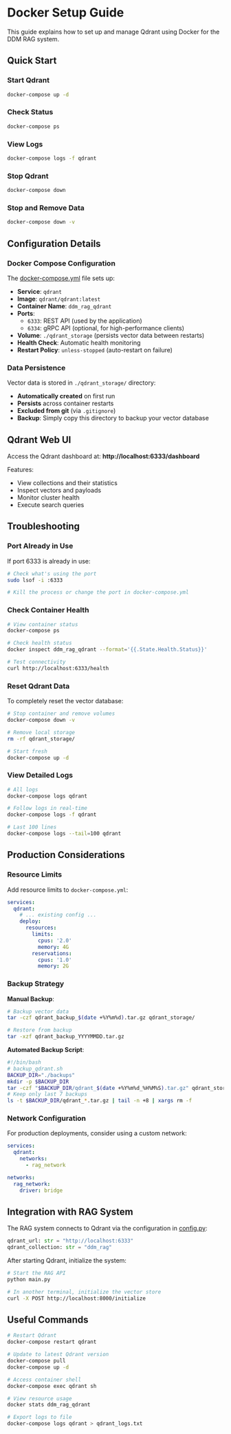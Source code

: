 # Docker Setup Guide

This guide explains how to set up and manage Qdrant using Docker for the DDM RAG system.

## Quick Start

### Start Qdrant
```bash
docker-compose up -d
```

### Check Status
```bash
docker-compose ps
```

### View Logs
```bash
docker-compose logs -f qdrant
```

### Stop Qdrant
```bash
docker-compose down
```

### Stop and Remove Data
```bash
docker-compose down -v
```

## Configuration Details

### Docker Compose Configuration
The [docker-compose.yml](docker-compose.yml) file sets up:

- **Service**: `qdrant`
- **Image**: `qdrant/qdrant:latest`
- **Container Name**: `ddm_rag_qdrant`
- **Ports**:
  - `6333`: REST API (used by the application)
  - `6334`: gRPC API (optional, for high-performance clients)
- **Volume**: `./qdrant_storage` (persists vector data between restarts)
- **Health Check**: Automatic health monitoring
- **Restart Policy**: `unless-stopped` (auto-restart on failure)

### Data Persistence

Vector data is stored in `./qdrant_storage/` directory:
- **Automatically created** on first run
- **Persists** across container restarts
- **Excluded from git** (via `.gitignore`)
- **Backup**: Simply copy this directory to backup your vector database

## Qdrant Web UI

Access the Qdrant dashboard at: **http://localhost:6333/dashboard**

Features:
- View collections and their statistics
- Inspect vectors and payloads
- Monitor cluster health
- Execute search queries

## Troubleshooting

### Port Already in Use
If port 6333 is already in use:

```bash
# Check what's using the port
sudo lsof -i :6333

# Kill the process or change the port in docker-compose.yml
```

### Check Container Health
```bash
# View container status
docker-compose ps

# Check health status
docker inspect ddm_rag_qdrant --format='{{.State.Health.Status}}'

# Test connectivity
curl http://localhost:6333/health
```

### Reset Qdrant Data
To completely reset the vector database:

```bash
# Stop container and remove volumes
docker-compose down -v

# Remove local storage
rm -rf qdrant_storage/

# Start fresh
docker-compose up -d
```

### View Detailed Logs
```bash
# All logs
docker-compose logs qdrant

# Follow logs in real-time
docker-compose logs -f qdrant

# Last 100 lines
docker-compose logs --tail=100 qdrant
```

## Production Considerations

### Resource Limits
Add resource limits to `docker-compose.yml`:

```yaml
services:
  qdrant:
    # ... existing config ...
    deploy:
      resources:
        limits:
          cpus: '2.0'
          memory: 4G
        reservations:
          cpus: '1.0'
          memory: 2G
```

### Backup Strategy

**Manual Backup**:
```bash
# Backup vector data
tar -czf qdrant_backup_$(date +%Y%m%d).tar.gz qdrant_storage/

# Restore from backup
tar -xzf qdrant_backup_YYYYMMDD.tar.gz
```

**Automated Backup Script**:
```bash
#!/bin/bash
# backup_qdrant.sh
BACKUP_DIR="./backups"
mkdir -p $BACKUP_DIR
tar -czf "$BACKUP_DIR/qdrant_$(date +%Y%m%d_%H%M%S).tar.gz" qdrant_storage/
# Keep only last 7 backups
ls -t $BACKUP_DIR/qdrant_*.tar.gz | tail -n +8 | xargs rm -f
```

### Network Configuration

For production deployments, consider using a custom network:

```yaml
services:
  qdrant:
    networks:
      - rag_network

networks:
  rag_network:
    driver: bridge
```

## Integration with RAG System

The RAG system connects to Qdrant via the configuration in [config.py](config.py):

```python
qdrant_url: str = "http://localhost:6333"
qdrant_collection: str = "ddm_rag"
```

After starting Qdrant, initialize the system:

```bash
# Start the RAG API
python main.py

# In another terminal, initialize the vector store
curl -X POST http://localhost:8000/initialize
```

## Useful Commands

```bash
# Restart Qdrant
docker-compose restart qdrant

# Update to latest Qdrant version
docker-compose pull
docker-compose up -d

# Access container shell
docker-compose exec qdrant sh

# View resource usage
docker stats ddm_rag_qdrant

# Export logs to file
docker-compose logs qdrant > qdrant_logs.txt
```
